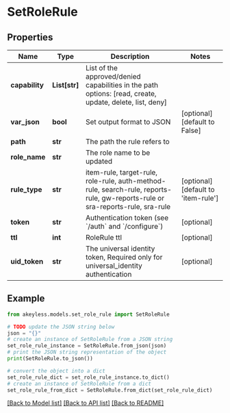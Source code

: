 # SetRoleRule


## Properties

Name | Type | Description | Notes
------------ | ------------- | ------------- | -------------
**capability** | **List[str]** | List of the approved/denied capabilities in the path options: [read, create, update, delete, list, deny] | 
**var_json** | **bool** | Set output format to JSON | [optional] [default to False]
**path** | **str** | The path the rule refers to | 
**role_name** | **str** | The role name to be updated | 
**rule_type** | **str** | item-rule, target-rule, role-rule, auth-method-rule, search-rule, reports-rule, gw-reports-rule or sra-reports-rule, sra-rule | [optional] [default to 'item-rule']
**token** | **str** | Authentication token (see &#x60;/auth&#x60; and &#x60;/configure&#x60;) | [optional] 
**ttl** | **int** | RoleRule ttl | [optional] 
**uid_token** | **str** | The universal identity token, Required only for universal_identity authentication | [optional] 

## Example

```python
from akeyless.models.set_role_rule import SetRoleRule

# TODO update the JSON string below
json = "{}"
# create an instance of SetRoleRule from a JSON string
set_role_rule_instance = SetRoleRule.from_json(json)
# print the JSON string representation of the object
print(SetRoleRule.to_json())

# convert the object into a dict
set_role_rule_dict = set_role_rule_instance.to_dict()
# create an instance of SetRoleRule from a dict
set_role_rule_from_dict = SetRoleRule.from_dict(set_role_rule_dict)
```
[[Back to Model list]](../README.md#documentation-for-models) [[Back to API list]](../README.md#documentation-for-api-endpoints) [[Back to README]](../README.md)


